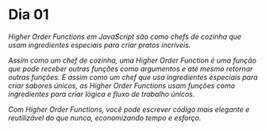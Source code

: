 # Dia 01

_Higher Order Functions em JavaScript são como chefs de cozinha que usam ingredientes especiais para criar pratos incríveis._

_Assim como um chef de cozinha, uma Higher Order Function é uma função que pode receber outras funções como argumentos e até mesmo retornar outras funções. E assim como um chef que usa ingredientes especiais para criar sabores únicos, as Higher Order Functions usam funções como ingredientes para criar lógica e fluxo de trabalho únicos._

_Com Higher Order Functions, você pode escrever código mais elegante e reutilizável do que nunca, economizando tempo e esforço._